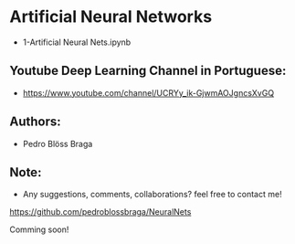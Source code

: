 # Artificial Neural Networks

- 1-Artificial Neural Nets.ipynb


## Youtube Deep Learning Channel in Portuguese:
- https://www.youtube.com/channel/UCRYy_ik-GjwmAOJgncsXvGQ

## Authors: 
- Pedro Blöss Braga

## Note:
- Any suggestions, comments, collaborations? feel free to contact me!

https://github.com/pedroblossbraga/NeuralNets


Comming soon!